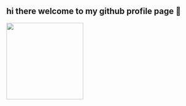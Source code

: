 ## hi there welcome to my github profile page 👋

<a href="https://github.com/a-reiner/github-readme-stats">
  <img height=200 align="center" src="https://github-readme-stats.vercel.app/api?username=a-reiner" />
</a>
<!--
**a-reiner/a-reiner** is a ✨ _special_ ✨ repository because its `README.md` (this file) appears on your GitHub profile.

Here are some ideas to get you started:

- 🔭 I’m currently working on danderite
- 🌱 I’m currently learning ...
- 👯 I’m looking to collaborate on ...
- 🤔 I’m looking for help with ...
- 💬 Ask me about ...
- 📫 How to reach me: ...
- 😄 Pronouns: ...
- ⚡ Fun fact: ...
-->
